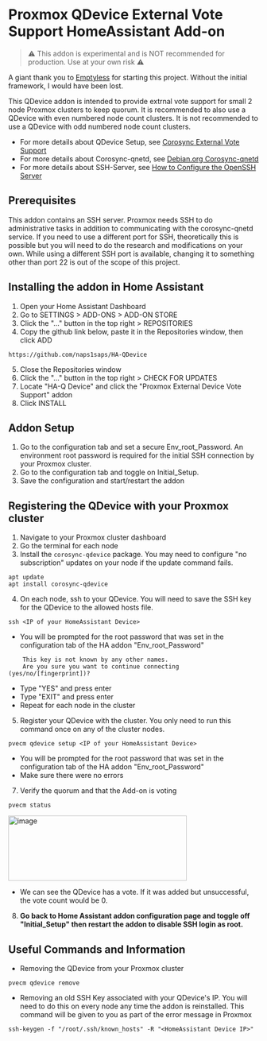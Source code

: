 # Proxmox QDevice External Vote Support HomeAssistant Add-on

> ⚠️ This addon is experimental and is NOT recommended for production. Use at your own risk ⚠️

A giant thank you to [Emptyless](https://github.com/Emptyless) for starting this project.  Without the initial framework, I would have been lost.

This QDevice addon is intended to provide extrnal vote support for small 2 node Proxmox clusters to keep quorum.  It is recommended to also use a QDevice with even numbered node count clusters.  It is not recommended to use a QDevice with odd numbered node count clusters.
* For more details about QDevice Setup, see [Corosync External Vote Support](https://pve.proxmox.com/pve-docs/chapter-pvecm.html#_corosync_external_vote_support)
* For more details about Corosync-qnetd, see [Debian.org Corosync-qnetd](https://manpages.debian.org/testing/corosync-qnetd)
* For more details about SSH-Server, see [How to Configure the OpenSSH Server](https://www.ssh.com/academy/ssh/sshd_config)

## Prerequisites
This addon contains an SSH server.  Proxmox needs SSH to do administrative tasks in addition to communicating with the corosync-qnetd service.  If you need to use a different port for SSH, theoretically this is possible but you will need to do the research and modifications on your own.  While using a different SSH port is available, changing it to something other than port 22 is out of the scope of this project.

## Installing the addon in Home Assistant
1) Open your Home Assistant Dashboard
2) Go to SETTINGS > ADD-ONS > ADD-ON STORE
3) Click the "..." button in the top right > REPOSITORIES
4) Copy the github link below, paste it in the Repositories window, then click ADD
```
https://github.com/naps1saps/HA-QDevice
```
5) Close the Repositories window
6) Click the "..." button in the top right > CHECK FOR UPDATES
7) Locate "HA-Q Device" and click the "Proxmox External Device Vote Support" addon
8) Click INSTALL

## Addon Setup
1) Go to the configuration tab and set a secure Env_root_Password.  An environment root password is required for the initial SSH connection by your Proxmox cluster.
2) Go to the configuration tab and toggle on Initial_Setup.
3) Save the configuration and start/restart the addon

## Registering the QDevice with your Proxmox cluster
1) Navigate to your Proxmox cluster dashboard
2) Go the terminal for each node
3) Install the `corosync-qdevice` package.  You may need to configure "no subscription" updates on your node if the update command fails.
```
apt update
apt install corosync-qdevice
```
4) On each node, ssh to your QDevice.  You will need to save the SSH key for the QDevice to the allowed hosts file.
```
ssh <IP of your HomeAssistant Device>
```
* You will be prompted for the root password that was set in the configuration tab of the HA addon "Env_root_Password"
```
    This key is not known by any other names.
    Are you sure you want to continue connecting (yes/no/[fingerprint])?
```
* Type "YES" and press enter
* Type "EXIT" and press enter
* Repeat for each node in the cluster
5) Register your QDevice with the cluster.  You only need to run this command once on any of the cluster nodes.
```
pvecm qdevice setup <IP of your HomeAssistant Device>
```
* You will be prompted for the root password that was set in the configuration tab of the HA addon "Env_root_Password"
* Make sure there were no errors
7) Verify the quorum and that the Add-on is voting
```
pvecm status
```
<img width="359" height="131" alt="image" src="https://github.com/user-attachments/assets/c528420c-b9b6-4666-8881-346ce022c8cc" />

* We can see the QDevice has a vote.  If it was added but unsuccessful, the vote count would be 0.

8) **Go back to Home Assistant addon configuration page and toggle off "Initial_Setup" then restart the addon to disable SSH login as root.**

## Useful Commands and Information
* Removing the QDevice from your Proxmox cluster
```
pvecm qdevice remove
```
* Removing an old SSH Key associated with your QDevice's IP.  You will need to do this on every node any time the addon is reinstalled.  This command will be given to you as part of the error message in Proxmox
```
ssh-keygen -f "/root/.ssh/known_hosts" -R "<HomeAssistant Device IP>"
```
